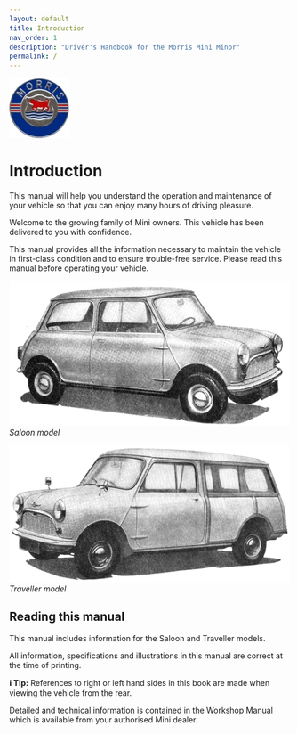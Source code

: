 ```yaml
---
layout: default
title: Introduction
nav_order: 1
description: "Driver's Handbook for the Morris Mini Minor"
permalink: /
---
```


![Morris Badge](/assets/images/Morris_badge.png)

# Introduction

This manual will help you understand the operation and maintenance of your vehicle so that you can enjoy many hours of driving pleasure.

Welcome to the growing family of Mini owners. This vehicle has been delivered to you with confidence.

This manual provides all the information necessary to maintain the vehicle in first-class condition and to ensure trouble-free service.
Please read this manual before operating your vehicle.

![Saloon model](/assets/images/Saloon.png)  
*Saloon model*

![Traveller model](/assets/images/Traveller.png)  
*Traveller model*

## Reading this manual

This manual includes information for the Saloon and Traveller models.

All information, specifications and illustrations in this manual are correct at the time of printing.

**ℹ️ Tip:** References to right or left hand sides in this book are made when viewing the vehicle from the rear.

Detailed and technical information is contained in the Workshop Manual which is available from your authorised
Mini dealer.